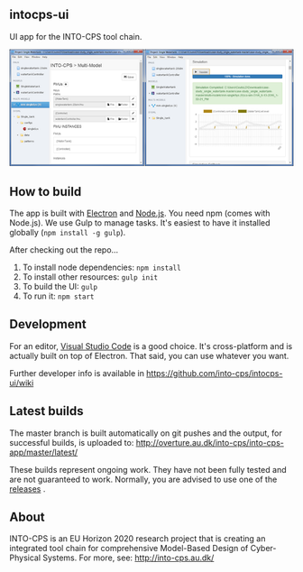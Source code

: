 intocps-ui
---

UI app for the INTO-CPS tool chain.

![The INTO-CPS App](src/resources/screenshot.png?raw=true "The INTO-CPS App")



How to build
---
The app is built with [Electron](http://electron.atom.io/) and
[Node.js](https://nodejs.org/). You need npm (comes with Node.js). We use Gulp
to manage tasks. It's easiest to have it installed globally (`npm install -g
gulp`). 

After checking out the repo...

1. To install node dependencies: `npm install`
2. To install other resources: `gulp init`
3. To build the UI: `gulp`
4. To run it: `npm start`


Development
---
For an editor, [Visual Studio Code](https://code.visualstudio.com/) is a good choice. It's
cross-platform and is actually built on top of Electron. That said, you can use
whatever you want.

Further developer info is available in https://github.com/into-cps/intocps-ui/wiki

Latest builds
---
The master branch is built automatically on git pushes and the output, for
successful builds, is uploaded to: http://overture.au.dk/into-cps/into-cps-app/master/latest/

These builds represent ongoing work. They have not been fully tested and are
not guaranteed to work. Normally, you are advised to use one of the
[releases](https://github.com/into-cps/intocps-ui/releases) .


About
---
INTO-CPS is an EU Horizon 2020 research project that is creating an integrated
tool chain for comprehensive Model-Based Design of Cyber-Physical Systems.  For
more, see: http://into-cps.au.dk/


